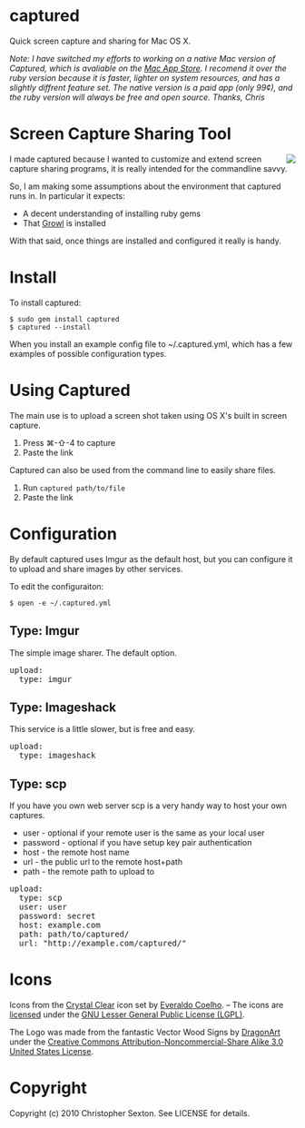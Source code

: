 captured
========

Quick screen capture and sharing for Mac OS X.

_Note: I have switched my efforts to working on a native Mac version of Captured, which is avaliable on the [Mac App Store](http://itunes.apple.com/us/app/captured/id414675451?mt=12). I recomend it over the ruby version because it is faster, lighter on system resources, and has a slightly diffrent feature set. The native version is a paid app (only 99¢), and the ruby version will always be free and open source. Thanks, Chris_

Screen Capture Sharing Tool
===========================

<img src="https://github.com/csexton/captured/raw/master/resources/captured.png" align="right" />

I made captured because I wanted to customize and extend screen capture sharing programs, it is really intended for the commandline savvy.

So, I am making some assumptions about the environment that captured runs in. In particular it expects:

 * A decent understanding of installing ruby gems
 * That [Growl](http://growl.info/) is installed

With that said, once things are installed and configured it really is handy.

Install
=======

To install captured:

    $ sudo gem install captured
    $ captured --install

When you install an example config file to ~/.captured.yml, which has a few examples of possible configuration types.

Using Captured
==============

The main use is to upload a screen shot taken using OS X's built in screen capture.

 1. Press ⌘-⇧-4 to capture
 2. Paste the link

Captured can also be used from the command line to easily share files.

 1. Run `captured path/to/file`
 2. Paste the link

Configuration
=============

By default captured uses Imgur as the default host, but you can configure it to upload and share images by other services.

To edit the configuraiton:

    $ open -e ~/.captured.yml

Type: Imgur
-----------
The simple image sharer. The default option.

<pre>
upload:
  type: imgur
</pre>

Type: Imageshack
----------------
This service is a little slower, but is free and easy.

<pre>
upload:
  type: imageshack
</pre>


Type: scp
---------

If you have you own web server scp is a very handy way to host your own captures.

 * user - optional if your remote user is the same as your local user
 * password - optional if you have setup key pair authentication
 * host - the remote host name
 * url - the public url to the remote host+path
 * path - the remote path to upload to

<pre>
upload:
  type: scp
  user: user
  password: secret
  host: example.com
  path: path/to/captured/
  url: "http://example.com/captured/"
</pre>

Icons
=====

Icons from the [Crystal Clear](http://www.everaldo.com/crystal/) icon set by [Everaldo Coelho](http://en.wikipedia.org/wiki/Everaldo_Coelho). – The icons are [licensed](http://www.everaldo.com/crystal/?action=license) under the [GNU Lesser General Public License (LGPL)](http://en.wikipedia.org/wiki/GNU_Lesser_General_Public_License).

The Logo was made from the fantastic Vector Wood Signs by [DragonArt](http://dragonartz.wordpress.com) under the [Creative Commons Attribution-Noncommercial-Share Alike 3.0 United States License](http://creativecommons.org/licenses/by-nc-sa/3.0/us/).

Copyright
=========

Copyright (c) 2010 Christopher Sexton. See LICENSE for details.
